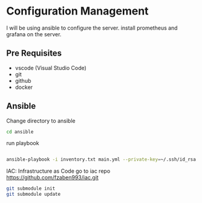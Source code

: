 # Configuration Management

I will be using ansible to configure the server.
install prometheus and grafana on the server.

## Pre Requisites
- vscode (Visual Studio Code)
- git
- github
- docker 

## Ansible

Change directory to ansible
```bash
cd ansible
```


run playbook
```bash

ansible-playbook -i inventory.txt main.yml --private-key=~/.ssh/id_rsa
```

IAC: Infrastructure as Code
go to iac repo https://github.com/fzaben993/iac.git

```bash
git submodule init
git submodule update
```
